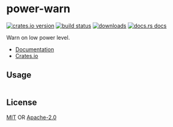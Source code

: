 # power-warn
[![crates.io version][1]][2] [![build status][3]][4]
[![downloads][5]][6] [![docs.rs docs][7]][8]

Warn on low power level.

- [Documentation][8]
- [Crates.io][2]

## Usage
```rust
```

## License
[MIT](./LICENSE-MIT) OR [Apache-2.0](./LICENSE-APACHE)

[1]: https://img.shields.io/crates/v/power-warn.svg?style=flat-square
[2]: https://crates.io/crates/power-warn
[3]: https://img.shields.io/travis/yoshuawuyts/power-warn.svg?style=flat-square
[4]: https://travis-ci.org/yoshuawuyts/power-warn
[5]: https://img.shields.io/crates/d/power-warn.svg?style=flat-square
[6]: https://crates.io/crates/power-warn
[7]: https://docs.rs/power-warn/badge.svg
[8]: https://docs.rs/power-warn
